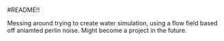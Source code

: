 #README!!

Messing around trying to create water simulation, using a flow field based off aniamted perlin noise.
Might become a project in the future.